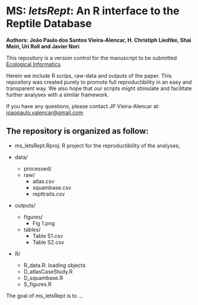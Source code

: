 
# MS: *letsRept*: An R interface to the Reptile Database

**Authors: João Paulo dos Santos Vieira-Alencar, H. Christiph Liedtke, Shai Meiri, Uri Roll and Javier Nori**

This repository is a version control for the manuscript to be submitted [Ecological Informatics](https://www.sciencedirect.com/journal/ecological-informatics).

Herein we include R scrips, raw-data and outputs of the paper. This repository was created purely to promote full reproductibility in an easy and transparent way. We also hope that our scripts might stimulate and facilitate further analyses with a similar framework.

If you have any questions, please contact JP Vieira-Alencar at: joaopaulo.valencar@gmail.com

## The repository is organized as follow:
  - ms_letsRept.Rproj: R project for the reproductibility of the analyses;
  - data/
    - processed/
    - raw/
      - atlas.csv
      - squambase.csv
      - repttraits.csv

  - outputs/
    - figures/
      - Fig 1.png
    - tables/
      - Table S1.csv
      - Table S2.csv

  - R/
    - R_data.R: loading objects
    - D_atlasCaseStudy.R
    - D_squambase.R
    - S_figures.R

The goal of ms_letsRept is to ...

